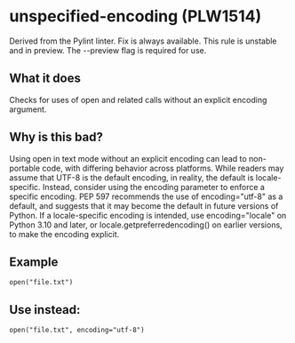 # unspecified-encoding (PLW1514)
Derived from the Pylint linter.
Fix is always available.
This rule is unstable and in preview. The --preview flag is required for use.
## What it does
Checks for uses of open and related calls without an explicit encoding
argument.
## Why is this bad?
Using open in text mode without an explicit encoding can lead to
non-portable code, with differing behavior across platforms. While readers
may assume that UTF-8 is the default encoding, in reality, the default
is locale-specific.
Instead, consider using the encoding parameter to enforce a specific
encoding. PEP 597 recommends the use of encoding="utf-8" as a default,
and suggests that it may become the default in future versions of Python.
If a locale-specific encoding is intended, use encoding="locale" on
Python 3.10 and later, or locale.getpreferredencoding() on earlier versions,
to make the encoding explicit.
## Example
```
open("file.txt")
```
## Use instead:
```
open("file.txt", encoding="utf-8")
```